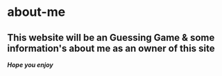 # about-me

## This website will be  an Guessing Game & some information's about me as an owner of this site

***Hope you enjoy***
